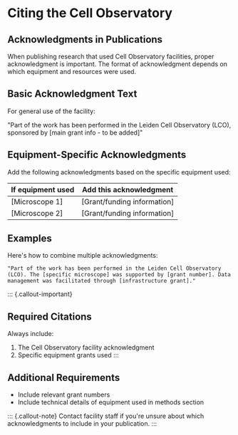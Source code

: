 # Citing the Cell Observatory

## Acknowledgments in Publications

When publishing research that used Cell Observatory facilities, proper acknowledgment is important. The format of acknowledgment depends on which equipment and resources were used.

## Basic Acknowledgment Text

For general use of the facility:

"Part of the work has been performed in the Leiden Cell Observatory (LCO), sponsored by [main grant info - to be added]"

## Equipment-Specific Acknowledgments

Add the following acknowledgments based on the specific equipment used:

If equipment used | Add this acknowledgment
-----------------|----------------------
[Microscope 1] | [Grant/funding information]
[Microscope 2] | [Grant/funding information]

## Examples

Here's how to combine multiple acknowledgments:

```
"Part of the work has been performed in the Leiden Cell Observatory (LCO). The [specific microscope] was supported by [grant number]. Data management was facilitated through [infrastructure grant]."
```

::: {.callout-important}
## Required Citations
Always include:

1. The Cell Observatory facility acknowledgment
2. Specific equipment grants used
:::

## Additional Requirements

- Include relevant grant numbers
- Include technical details of equipment used in methods section

::: {.callout-note}
Contact facility staff if you're unsure about which acknowledgments to include in your publication.
:::